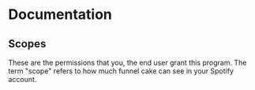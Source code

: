 # Documentation

## Scopes

These are the permissions that you, the end user grant this program.
The term "scope" refers to how much funnel cake can see in your Spotify account.


